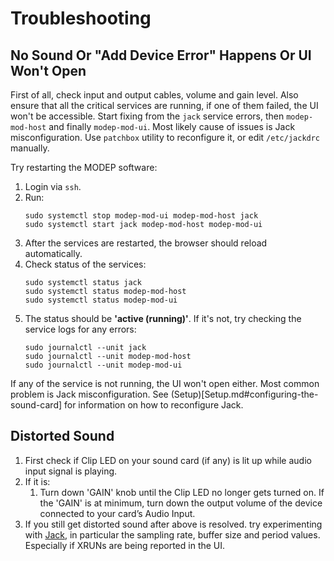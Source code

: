 # Troubleshooting

## No Sound Or "Add Device Error" Happens Or UI Won't Open

First of all, check input and output cables, volume and gain level.
Also ensure that all the critical services are running, if one of them failed, the UI won't be accessible. Start fixing from the `jack` service errors,
then `modep-mod-host` and finally `modep-mod-ui`. Most likely cause of issues is Jack misconfiguration. Use `patchbox` utility to reconfigure it, or
edit `/etc/jackdrc` manually.

Try restarting the MODEP software:

1. Login via `ssh`.
1. Run:
    ```
    sudo systemctl stop modep-mod-ui modep-mod-host jack
    sudo systemctl start jack modep-mod-host modep-mod-ui
    ```
1. After the services are restarted, the browser should reload automatically.
1. Check status of the services:
    ```
    sudo systemctl status jack
    sudo systemctl status modep-mod-host
    sudo systemctl status modep-mod-ui
    ```
1. The status should be **'active (running)'**. If it's not, try checking the service logs for any errors:
    ```
    sudo journalctl --unit jack
    sudo journalctl --unit modep-mod-host
    sudo journalctl --unit modep-mod-ui
    ```

If any of the service is not running, the UI won't open either. Most common problem is Jack misconfiguration. See (Setup)[Setup.md#configuring-the-sound-card] for information on how to reconfigure Jack.

## Distorted Sound
1. First check if Clip LED on your sound card (if any) is lit up while audio input signal is playing.
1. If it is:
    1. Turn down 'GAIN' knob until the Clip LED no longer gets turned on. If the 'GAIN' is at minimum, turn down the output volume of the device connected to your card’s Audio Input.
1. If you still get distorted sound after above is resolved. try experimenting with [Jack](Setup.md#configuring-the-sound-card), in particular the sampling rate, buffer size and period values.
Especially if XRUNs are being reported in the UI.
